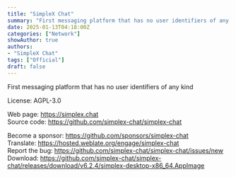 ```yaml
---
title: "SimpleX Chat"
summary: "First messaging platform that has no user identifiers of any kind"
date: 2025-01-13T04:18:00Z
categories: ["Network"]
showAuthor: true
authors:
- "SimpleX Chat"
tags: ["Official"]
draft: false
---
```


First messaging platform that has no user identifiers of any kind

License: AGPL-3.0

Web page: <https://simplex.chat>  
Source code: <https://github.com/simplex-chat/simplex-chat>

Become a sponsor: <https://github.com/sponsors/simplex-chat>  
Translate: <https://hosted.weblate.org/engage/simplex-chat>  
Report the bug: <https://github.com/simplex-chat/simplex-chat/issues/new>  
Download: <https://github.com/simplex-chat/simplex-chat/releases/download/v6.2.4/simplex-desktop-x86_64.AppImage>
